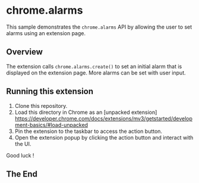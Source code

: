# chrome.alarms

This sample demonstrates the `chrome.alarms` API by allowing the user to set alarms using an extension page.

## Overview

The extension calls `chrome.alarms.create()` to set an initial alarm that is displayed on the extension page. More alarms can be set with user input.

## Running this extension

1. Clone this repository.
2. Load this directory in Chrome as an [unpacked extension]
    https://developer.chrome.com/docs/extensions/mv3/getstarted/development-basics/#load-unpacked
3. Pin the extension to the taskbar to access the action button.
4. Open the extension popup by clicking the action button and interact with the UI.

Good luck !

## The End
